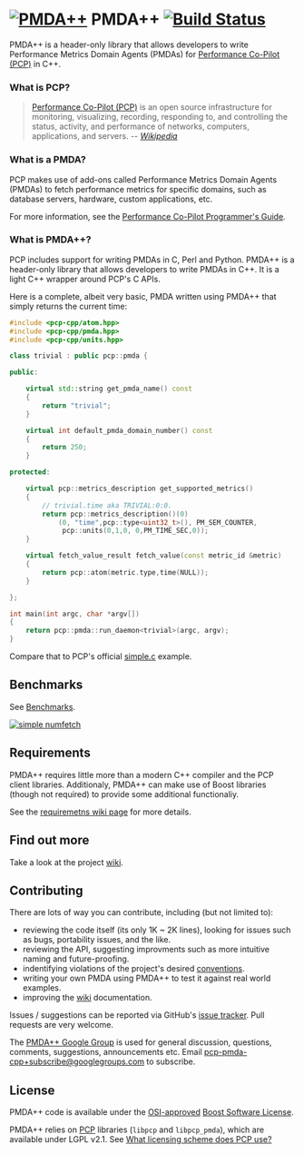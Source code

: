 # [![PMDA++](https://s3.amazonaws.com/cloud.ohloh.net/attachments/71802/pcp-pmda-cpp_med.png)](#) PMDA++ [![Build Status](https://travis-ci.org/pcolby/pcp-pmda-cpp.png?branch=master)](https://travis-ci.org/pcolby/pcp-pmda-cpp)

PMDA++ is a header-only library that allows developers to write Performance
Metrics Domain Agents (PMDAs) for [Performance Co-Pilot
(PCP)](http://oss.sgi.com/projects/pcp/) in C++.

### What is PCP?

> [Performance Co-Pilot (PCP)](http://oss.sgi.com/projects/pcp/) is an open
source infrastructure for monitoring, visualizing, recording, responding to,
and controlling the status, activity, and performance of networks, computers,
applications, and servers.
-- <cite>[Wikipedia](https://en.wikipedia.org/wiki/Performance_Co-Pilot)</cite>

### What is a PMDA?

PCP makes use of add-ons called Performance Metrics Domain Agents (PMDAs) to
fetch performance metrics for specific domains, such as database servers,
hardware, custom applications, etc.

For more information, see the [Performance Co-Pilot Programmer's
Guide](http://oss.sgi.com/projects/pcp/doc/pcp-programmers-guide.pdf).

### What is PMDA++?

PCP includes support for writing PMDAs in C, Perl and Python.  PMDA++ is a
header-only library that allows developers to write PMDAs in C++.  It is a
light C++ wrapper around PCP's C APIs.

Here is a complete, albeit very basic, PMDA written using PMDA++ that simply
returns the current time:

```c++
#include <pcp-cpp/atom.hpp>
#include <pcp-cpp/pmda.hpp>
#include <pcp-cpp/units.hpp>

class trivial : public pcp::pmda {

public:

    virtual std::string get_pmda_name() const
    {
        return "trivial";
    }

    virtual int default_pmda_domain_number() const
    {
        return 250;
    }

protected:

    virtual pcp::metrics_description get_supported_metrics()
    {
        // trivial.time aka TRIVIAL:0:0.
        return pcp::metrics_description()(0)
            (0, "time",pcp::type<uint32_t>(), PM_SEM_COUNTER,
             pcp::units(0,1,0, 0,PM_TIME_SEC,0));
    }

    virtual fetch_value_result fetch_value(const metric_id &metric)
    {
        return pcp::atom(metric.type,time(NULL));
    }

};

int main(int argc, char *argv[])
{
    return pcp::pmda::run_daemon<trivial>(argc, argv);
}
```

Compare that to PCP's official [simple.c](http://oss.sgi.com/cgi-bin/gitweb.cgi?p=pcp/pcp.git;a=blob;f=src/pmdas/trivial/trivial.c) example.

## Benchmarks

See [Benchmarks](../../wiki/Benchmarks).

[![simple numfetch](https://f.cloud.github.com/assets/5195222/1700167/56531708-5ff7-11e3-8baf-80d1f3c72234.png)](../../wiki/Benchmarks)

## Requirements

PMDA++ requires little more than a modern C++ compiler and the PCP client libraries.  Additionaly, PMDA++ can make use of Boost libraries (though not required) to provide some additional functionaliy.

See the [requiremetns wiki page](https://github.com/pcolby/pcp-pmda-cpp/wiki/Requirements) for more details.

## Find out more

Take a look at the project [wiki](https://github.com/pcolby/pcp-pmda-cpp/wiki).

## Contributing

There are lots of way you can contribute, including (but not limited to):
* reviewing the code itself (its only 1K ~ 2K lines), looking for issues such as
bugs, portability issues, and the like.
* reviewing the API, suggesting improvments such as more intuitive naming and
future-proofing.
* indentifying violations of the project's desired [conventions](https://github.com/pcolby/pcp-pmda-cpp/wiki/conventions).
* writing your own PMDA using PMDA++ to test it against real world examples.
* improving the [wiki](https://github.com/pcolby/pcp-pmda-cpp/wiki) documentation.

Issues / suggestions can be reported via GitHub's [issue
tracker](https://github.com/pcolby/pcp-pmda-cpp/issues). Pull requests are very
welcome.

The [PMDA++ Google Group](http://groups.google.com/group/pcp-pmda-cpp/)
is used for general discussion, questions, comments, suggestions, announcements
etc.  Email pcp-pmda-cpp+subscribe@googlegroups.com to subscribe.

## License

PMDA++ code is available under the [OSI-approved](http://opensource.org/licenses/BSL-1.0)
[Boost Software License](http://www.boost.org/users/license.html).

PMDA++ relies on [PCP](http://oss.sgi.com/projects/pcp/)
libraries (`libpcp` and `libpcp_pmda`), which are available under LGPL v2.1.
See [What licensing scheme does PCP
use?](http://oss.sgi.com/projects/pcp/faq.html#Q1b)
